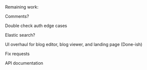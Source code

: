 Remaining work:

Comments?

Double check auth edge cases

Elastic search?

UI overhaul for blog editor, blog viewer, and landing page
(Done-ish)

Fix requests

API documentation
